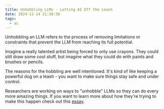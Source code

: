 ```yaml
---
title: Unhobbling LLMs - Letting AI Off the Leash
date: 2024-11-14 21:38:30
tags:
  - ai
---
```


Unhobbling an LLM refers to the process of removing limitations or constraints that prevent the LLM from reaching its full potential.

Imagine a really talented artist being forced to only use crayons. They could still draw some cool stuff, but imagine what they could do with paints and brushes or pencils.

The reasons for the hobbling are well intentioned. It's kind of like keeping a powerful dog on a leash - you want to make sure things stay safe and under control.

Researchers are working on ways to "unhobble" LLMs so they can do every more amazing things. If you want to learn more about how they're trying to make this happen check out this [essay](https://situational-awareness.ai/from-gpt-4-to-agi/#Unhobbling).
